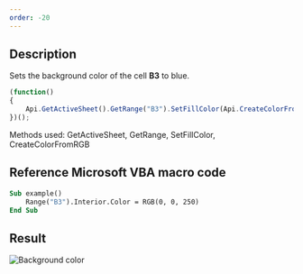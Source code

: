 ```yaml
---
order: -20
---
```


## Description

Sets the background color of the cell **B3** to blue.

<!-- This code snippet is shown in the screenshot. -->

<!-- eslint-skip -->

``` ts
(function()
{
    Api.GetActiveSheet().GetRange("B3").SetFillColor(Api.CreateColorFromRGB(0, 0, 250));
})();
```

Methods used: GetActiveSheet, GetRange, SetFillColor, CreateColorFromRGB

## Reference Microsoft VBA macro code

``` vb
Sub example()
    Range("B3").Interior.Color = RGB(0, 0, 250)
End Sub
```

## Result

![Background color](/assets/images/plugins/background-color.png)
